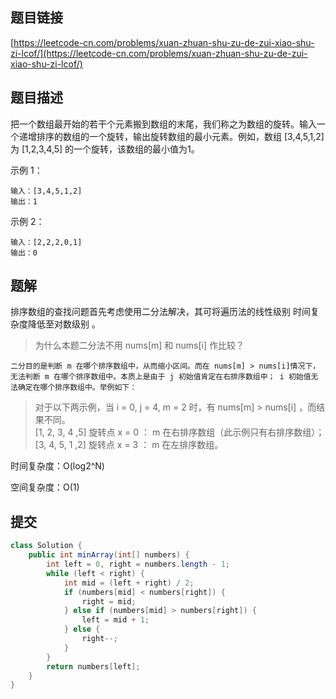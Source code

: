 ## 题目链接

[https://leetcode-cn.com/problems/xuan-zhuan-shu-zu-de-zui-xiao-shu-zi-lcof/](https://leetcode-cn.com/problems/xuan-zhuan-shu-zu-de-zui-xiao-shu-zi-lcof/)

## 题目描述

把一个数组最开始的若干个元素搬到数组的末尾，我们称之为数组的旋转。输入一个递增排序的数组的一个旋转，输出旋转数组的最小元素。例如，数组 [3,4,5,1,2] 为 [1,2,3,4,5] 的一个旋转，该数组的最小值为1。  

示例 1：

```
输入：[3,4,5,1,2]
输出：1
```

示例 2：

```
输入：[2,2,2,0,1]
输出：0
```

## 题解

排序数组的查找问题首先考虑使用二分法解决，其可将遍历法的线性级别 时间复杂度降低至对数级别 。

> 为什么本题二分法不用 nums[m] 和 nums[i] 作比较？

    二分目的是判断 m 在哪个排序数组中，从而缩小区间。而在 nums[m] > nums[i]情况下，无法判断 m 在哪个排序数组中。本质上是由于 j 初始值肯定在右排序数组中； i 初始值无法确定在哪个排序数组中。举例如下：

> 对于以下两示例，当 i = 0, j = 4, m = 2 时，有 nums[m] > nums[i] ，而结果不同。  
> [1, 2, 3, 4 ,5] 旋转点 x = 0 ： m 在右排序数组（此示例只有右排序数组）；  
> [3, 4, 5, 1 ,2] 旋转点 x = 3 ： m 在左排序数组。

时间复杂度：O(log2^N)

空间复杂度：O(1)

## 提交

```java
class Solution {
    public int minArray(int[] numbers) {
        int left = 0, right = numbers.length - 1;
        while (left < right) {
            int mid = (left + right) / 2;
            if (numbers[mid] < numbers[right]) {
                right = mid;
            } else if (numbers[mid] > numbers[right]) {
                left = mid + 1;
            } else {
                right--;
            }
        }
        return numbers[left];
    }
}
```